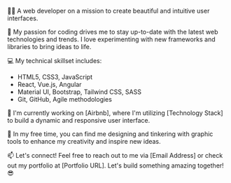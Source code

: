 👨‍💻 A web developer on a mission to create beautiful and intuitive user interfaces.

🌟 My passion for coding drives me to stay up-to-date with the latest web technologies and trends. I love experimenting with new frameworks and libraries to bring ideas to life.

💻 My technical skillset includes:
- HTML5, CSS3, JavaScript
- React, Vue.js, Angular
- Material UI, Bootstrap, Tailwind CSS, SASS
- Git, GitHub, Agile methodologies

🚀 I'm currently working on [Airbnb], where I'm utilizing [Technology Stack] to build a dynamic and responsive user interface.

🎨 In my free time, you can find me designing and tinkering with graphic tools to enhance my creativity and inspire new ideas.

📫 Let's connect! Feel free to reach out to me via [Email Address] or check out my portfolio at [Portfolio URL]. Let's build something amazing together! 😎
